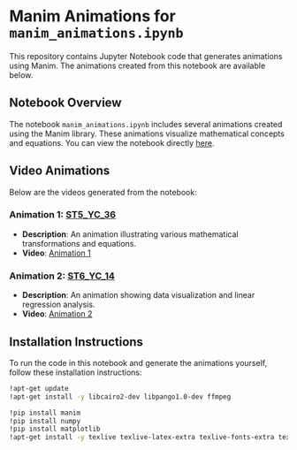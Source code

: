 # Manim Animations for `manim_animations.ipynb`

This repository contains Jupyter Notebook code that generates animations using Manim. The animations created from this notebook are available below.

## Notebook Overview

The notebook `manim_animations.ipynb` includes several animations created using the Manim library. These animations visualize mathematical concepts and equations. You can view the notebook directly [here](https://colab.research.google.com/drive/1y5kVhwPb95qu4HdxiWmUYWqN_g0dsdDX).

## Video Animations

Below are the videos generated from the notebook:

### Animation 1: [ST5_YC_36](#)
- **Description**: An animation illustrating various mathematical transformations and equations.
- **Video**: [Animation 1](videos/STC5_YC_36.mp4)

### Animation 2: [ST6_YC_14](#)
- **Description**: An animation showing data visualization and linear regression analysis.
- **Video**:  [Animation 2](videos/ST6_YC_14.mp4)



## Installation Instructions

To run the code in this notebook and generate the animations yourself, follow these installation instructions:

```bash
!apt-get update
!apt-get install -y libcairo2-dev libpango1.0-dev ffmpeg

!pip install manim
!pip install numpy
!pip install matplotlib
!apt-get install -y texlive texlive-latex-extra texlive-fonts-extra texlive-xetex dvipng cm-super
